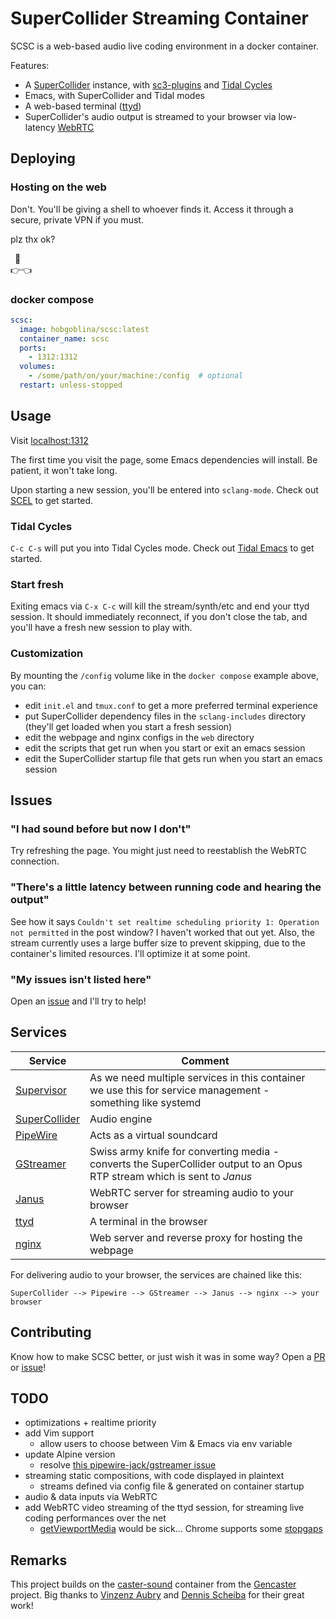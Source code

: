 # SuperCollider Streaming Container

SCSC is a web-based audio live coding environment in a docker container.

Features:
- A [SuperCollider](supercollider.github.io) instance, with [sc3-plugins](supercollider.github.io/sc3-plugins) and [Tidal Cycles](tidalcycles.org)
- Emacs, with SuperCollider and Tidal modes
- A web-based terminal ([ttyd](github.com/tsl0922/ttyd))
- SuperCollider's audio output is streamed to your browser via low-latency [WebRTC](janus.conf.meetecho.com)

## Deploying

### Hosting on the web

Don't. You'll be giving a shell to whoever finds it. Access it through a secure, private VPN if you must.

plz thx ok?

&ensp;🥺<br>👉👈

### docker compose

```yaml
scsc:
  image: hobgoblina/scsc:latest
  container_name: scsc
  ports:
    - 1312:1312
  volumes:
    - /some/path/on/your/machine:/config  # optional
  restart: unless-stopped
```

## Usage

Visit [localhost:1312](localhost:1312)

The first time you visit the page, some Emacs dependencies will install. Be patient, it won't take long.

Upon starting a new session, you'll be entered into `sclang-mode`. Check out [SCEL](github.com/supercollider/scel) to get started.

### Tidal Cycles

`C-c C-s` will put you into Tidal Cycles mode. Check out [Tidal Emacs](tidalcycles.org/docs/getting-started/editor/Emacs#test-tidal-with-emacs) to get started.

### Start fresh

Exiting emacs via `C-x C-c` will kill the stream/synth/etc and end your ttyd session. It should immediately reconnect, if you don't close the tab, and you'll have a fresh new session to play with.

### Customization

By mounting the `/config` volume like in the `docker compose` example above, you can: 
- edit `init.el` and `tmux.conf` to get a more preferred terminal experience
- put SuperCollider dependency files in the `sclang-includes` directory (they'll get loaded when you start a fresh session)
- edit the webpage and nginx configs in the `web` directory
- edit the scripts that get run when you start or exit an emacs session
- edit the SuperCollider startup file that gets run when you start an emacs session

## Issues

### "I had sound before but now I don't"

Try refreshing the page. You might just need to reestablish the WebRTC connection.

### "There's a little latency between running code and hearing the output"

See how it says `Couldn't set realtime scheduling priority 1: Operation not permitted` in the post window? I haven't worked that out yet. Also, the stream currently uses a large buffer size to prevent skipping, due to the container's limited resources. I'll optimize it at some point.

### "My issues isn't listed here"

Open an [issue]() and I'll try to help!

## Services

Service | Comment
--- | ---
[Supervisor](supervisord.org/) | As we need multiple services in this container we use this for service management - something like systemd
[SuperCollider](supercollider.github.io) | Audio engine
[PipeWire](pipewire.org) | Acts as a virtual soundcard
[GStreamer](gstreamer.freedesktop.org) | Swiss army knife for converting media - converts the SuperCollider output to an Opus RTP stream which is sent to *Janus*
[Janus](janus.conf.meetecho.com) | WebRTC server for streaming audio to your browser
[ttyd](github.com/tsl0922/ttyd) | A terminal in the browser
[nginx](nginx.org/en) | Web server and reverse proxy for hosting the webpage

For delivering audio to your browser, the services are chained like this:

```text
SuperCollider --> Pipewire --> GStreamer --> Janus --> nginx --> your browser
```

## Contributing

Know how to make SCSC better, or just wish it was in some way? Open a [PR]() or [issue]()!

## TODO

- optimizations + realtime priority
- add Vim support
  - allow users to choose between Vim & Emacs via env variable
- update Alpine version
  - resolve [this pipewire-jack/gstreamer issue](gitlab.freedesktop.org/gstreamer/gstreamer/-/issues/3092)
- streaming static compositions, with code displayed in plaintext
  - streams defined via config file & generated on container startup
- audio & data inputs via WebRTC
- add WebRTC video streaming of the ttyd session, for streaming live coding performances over the net
  - [getViewportMedia](w3c.github.io/mediacapture-viewport/) would be sick... Chrome supports some [stopgaps](developer.chrome.com/docs/web-platform/screen-sharing-controls/)

## Remarks

This project builds on the [caster-sound](github.com/Gencaster/gencaster/tree/main/caster-sound) container from the [Gencaster](github.com/Gencaster/gencaster) project. Big thanks to [Vinzenz Aubry](github.com/vin-ni) and [Dennis Scheiba](github.com/capital-G) for their great work!